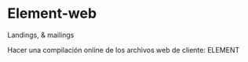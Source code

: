 # Element-web
Landings, &amp; mailings

Hacer una compilación online de los archivos web de cliente: ELEMENT
